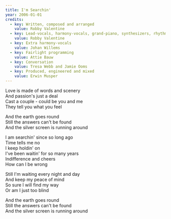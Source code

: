 ```yaml
---
title: I'm Searchin'
year: 2006-01-01
credits:
  - key: Written, composed and arranged
    value: Robby Valentine
  - key: Lead-vocals, harmony-vocals, grand-piano, synthesizers, rhythm-guitars, drum and synth programming, synth basses, lead-guitar
    value: Robby Valentine
  - key: Extra harmony-vocals
    value: Johan Willems
  - key: Fairlight programming
    value: Attie Bauw
  - key: Conversation
    value: Tresa Webb and Jamie Ooms
  - key: Produced, engineered and mixed
    value: Erwin Musper
---
```


<p>Love is made of words and scenery<br />
And passion's just a deal<br />
Cast a couple - could be you and me<br />
They tell you what you feel</p>

<p>And the earth goes round<br />
Still the answers can't be found<br />
And the silver screen is running around</p>

<p>I am searchin' since so long ago<br />
Time tells me no<br />
I keep holdin' on<br />
I've been waitin' for so many years<br />
Indifference and cheers<br />
How can I be wrong</p>

<p>Still I'm waiting every night and day<br />
And keep my peace of mind<br />
So sure I will find my way<br />
Or am I just too blind</p>

<p>And the earth goes round<br />
Still the answers can't be found<br />
And the silver screen is running around</p>